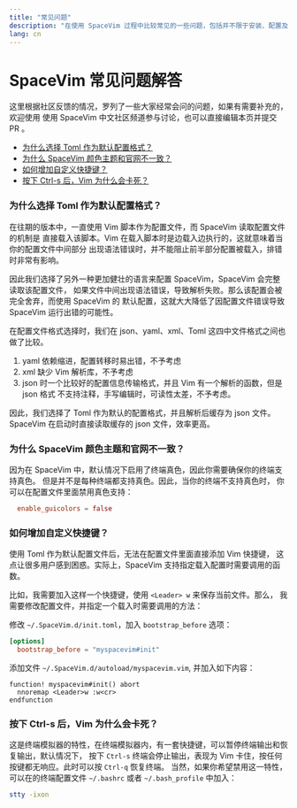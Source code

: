 ```yaml
---
title: "常见问题"
description: "在使用 SpaceVim 过程中比较常见的一些问题，包括并不限于安装、配置及使用。"
lang: cn
---
```


# SpaceVim 常见问题解答

这里根据社区反馈的情况，罗列了一些大家经常会问的问题，如果有需要补充的，欢迎使用
使用 SpaceVim 中文社区频道参与讨论，也可以直接编辑本页并提交 PR 。


<!-- vim-markdown-toc GFM -->

- [为什么选择 Toml 作为默认配置格式？](#为什么选择-toml-作为默认配置格式)
- [为什么 SpaceVim 颜色主题和官网不一致？](#为什么-spacevim-颜色主题和官网不一致)
- [如何增加自定义快捷键？](#如何增加自定义快捷键)
- [按下 Ctrl-s 后，Vim 为什么会卡死？](#按下-ctrl-s-后vim-为什么会卡死)

<!-- vim-markdown-toc -->

### 为什么选择 Toml 作为默认配置格式？

在往期的版本中，一直使用 Vim 脚本作为配置文件，而 SpaceVim 读取配置文件的机制是
直接载入该脚本。Vim 在载入脚本时是边载入边执行的，这就意味着当你的配置文件中间部分
出现语法错误时，并不能阻止前半部分配置被载入，排错时非常有影响。

因此我们选择了另外一种更加健壮的语言来配置 SpaceVim，SpaceVim 会完整读取该配置文件，
如果文件中间出现语法错误，导致解析失败。那么该配置会被完全舍弃，而使用 SpaceVim 的
默认配置，这就大大降低了因配置文件错误导致 SpaceVim 运行出错的可能性。

在配置文件格式选择时，我们在 json、yaml、xml、Toml 这四中文件格式之间也做了比较。

1. yaml 依赖缩进，配置转移时易出错，不予考虑
2. xml 缺少 Vim 解析库，不予考虑
3. json 时一个比较好的配置信息传输格式，并且 Vim 有一个解析的函数，但是 json 格式
不支持注释，手写编辑时，可读性太差，不予考虑。

因此，我们选择了 Toml 作为默认的配置格式，并且解析后缓存为 json 文件。
SpaceVim 在启动时直接读取缓存的 json 文件，效率更高。

### 为什么 SpaceVim 颜色主题和官网不一致？

因为在 SpaceVim 中，默认情况下启用了终端真色，因此你需要确保你的终端支持真色。
但是并不是每种终端都支持真色。因此，当你的终端不支持真色时，
你可以在配置文件里面禁用真色支持：

```toml
  enable_guicolors = false
```

### 如何增加自定义快捷键？

使用 Toml 作为默认配置文件后，无法在配置文件里面直接添加 Vim 快捷键，
这点让很多用户感到困惑。实际上，SpaceVim 支持指定载入配置时需要调用的函数。

比如，我需要加入这样一个快捷键，使用 `<Leader> w` 来保存当前文件。那么，
我需要修改配置文件，并指定一个载入时需要调用的方法：

修改 `~/.SpaceVim.d/init.toml`，加入 `bootstrap_before` 选项：

```toml
[options]
  bootstrap_before = "myspacevim#init"
```

添加文件 `~/.SpaceVim.d/autoload/myspacevim.vim`, 并加入如下内容：


```vim
function! myspacevim#init() abort
  nnoremap <Leader>w :w<cr>
endfunction
```

### 按下 Ctrl-s 后，Vim 为什么会卡死？

这是终端模拟器的特性，在终端模拟器内，有一套快捷键，可以暂停终端输出和恢复输出，默认情况下，
按下 `Ctrl-s` 终端会停止输出，表现为 Vim 卡住，按任何按键都无响应。此时可以按 `Ctrl-q` 恢复终端。
当然，如果你希望禁用这一特性，可以在的终端配置文件 `~/.bashrc` 或者 `~/.bash_profile` 中加入：

```sh
stty -ixon
```
